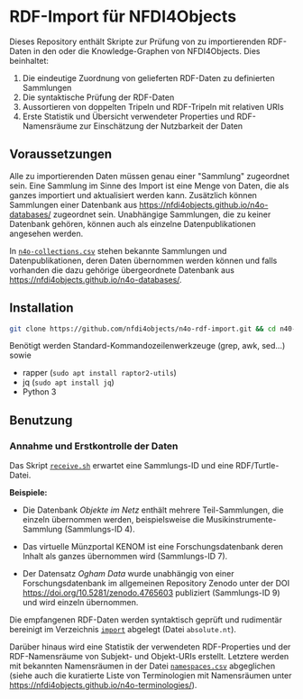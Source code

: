 # RDF-Import für NFDI4Objects

Dieses Repository enthält Skripte zur Prüfung von zu importierenden RDF-Daten
in den oder die Knowledge-Graphen von NFDI4Objects. Dies beinhaltet:

1. Die eindeutige Zuordnung von gelieferten RDF-Daten zu definierten Sammlungen
2. Die syntaktische Prüfung der RDF-Daten
3. Aussortieren von doppelten Tripeln und RDF-Tripeln mit relativen URIs
4. Erste Statistik und Übersicht verwendeter Properties und RDF-Namensräume zur Einschätzung der Nutzbarkeit der Daten

## Voraussetzungen

Alle zu importierenden Daten müssen genau einer "Sammlung" zugeordnet sein.
Eine Sammlung im Sinne des Import ist eine Menge von Daten, die als ganzes
importiert und aktualisiert werden kann. Zusätzlich können Sammlungen einer
Datenbank aus <https://nfdi4objects.github.io/n4o-databases/> zugeordnet sein.
Unabhängige Sammlungen, die zu keiner Datenbank gehören, können auch als
einzelne Datenpublikationen angesehen werden.

In [`n4o-collections.csv`](n4-collections.csv) stehen bekannte Sammlungen und
Datenpublikationen, deren Daten übernommen werden können und falls vorhanden
die dazu gehörige übergeordnete Datenbank aus
<https://nfdi4objects.github.io/n4o-databases/>.

## Installation

~~~sh
git clone https://github.com/nfdi4objects/n4o-rdf-import.git && cd n40-rdf-import
~~~

Benötigt werden Standard-Kommandozeilenwerkzeuge (grep, awk, sed...) sowie

- rapper (`sudo apt install raptor2-utils`)
- jq (`sudo apt install jq`)
- Python 3

## Benutzung

### Annahme und Erstkontrolle der Daten

Das Skript [`receive.sh`](receive.sh) erwartet eine Sammlungs-ID und eine RDF/Turtle-Datei.

**Beispiele:**

- Die Datenbank *Objekte im Netz* enthält mehrere Teil-Sammlungen, die einzeln 
  übernommen werden, beispielsweise die Musikinstrumente-Sammlung (Sammlungs-ID 4). 

- Das virtuelle Münzportal KENOM ist eine Forschungsdatenbank deren Inhalt
  als ganzes übernommen wird (Sammlungs-ID 7).

- Der Datensatz *Ogham Data* wurde unabhängig von einer Forschungsdatenbank im
  allgemeinen Repository Zenodo unter der DOI <https://doi.org/10.5281/zenodo.4765603>
  publiziert (Sammlungs-ID 9) und wird einzeln übernommen.

Die empfangenen RDF-Daten werden syntaktisch geprüft und rudimentär bereinigt
im Verzeichnis [`import`](import) abgelegt (Datei `absolute.nt`).

Darüber hinaus wird eine Statistik der verwendeten RDF-Properties und der
RDF-Namensräume von Subjekt- und Objekt-URIs erstellt. Letztere werden mit
bekannten Namensräumen in der Datei [`namespaces.csv`](namespaces.csv) abgeglichen
(siehe auch die kuratierte Liste von Terminologien mit Namensräumen unter
<https://nfdi4objects.github.io/n4o-terminologies/>).

